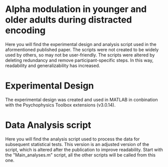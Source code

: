 # Alpha modulation in younger and older adults during distracted encoding
Here you will find the experimental design and analysis script used in the aformentioned published paper. The scripts were not created to be widely used by others, so may not be user-friendly. The scripts were altered by deleting redundancy and remove participant-specific steps. In this way, readability and generalizability has increased.

# Experimental Design
The experimental design was created and used in MATLAB in conbination with the Psychophysics Toolbox extensions (v3.0.14).

# Data Analysis script
Here you will find the analysis script used to process the data for subsequent statistical tests. This version is an adjusted version of the script, which is altered after the publication to improve readability. Start with the "Main_analyses.m" script, all the other scripts will be called from this one.
